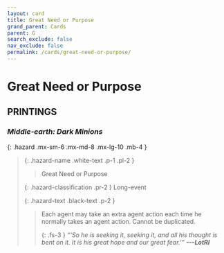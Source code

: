 ```yaml
---
layout: card
title: Great Need or Purpose
grand_parent: Cards
parent: G
search_exclude: false
nav_exclude: false
permalink: /cards/great-need-or-purpose/
---
```


# Great Need or Purpose


## PRINTINGS


### _Middle-earth: Dark Minions_

{: .hazard .mx-sm-6 .mx-md-8 .mx-lg-10 .mb-4 }
> {: .hazard-name .white-text .p-1 .pl-2 }
> > <div class="hazard-mp"></div>
> > <div class="card-name">Great Need or Purpose</div>
>
> {: .hazard-classification .pr-2 }
> Long-event
>
> {: .hazard-text .black-text .p-2 }
> > Each agent may take an extra agent action each time he normally takes an agent action. Cannot be duplicated. 
> > 
> > {: .fs-3 } 
> > _“‘So he is seeking it, seeking it, and all his thought is bent on it. It is his great hope and our great fear.’”_ ***---&#65279;LotRI*** 
>


